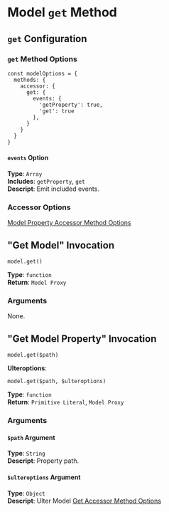 # Model `get` Method
## `get` Configuration
### `get` Method Options
```
const modelOptions = {
  methods: {
    accessor: {
      get: {
        events: {
          'getProperty': true,
          'get': true
        },
      }
    }
  }
}
```
#### `events` Option
**Type**: `Array`  
**Includes**: `getProperty`, `get`  
**Descript**: Emit included events.  

### Accessor Options
[Model Property Accessor Method Options](../index.md#path-options)

## "Get Model" Invocation
```
model.get()
```
**Type**: `function`  
**Return**: `Model Proxy`  
### Arguments
None.  

## "Get Model Property" Invocation
```
model.get($path)
```
**Ulteroptions**:  
```
model.get($path, $ulteroptions)
```
**Type**: `function`  
**Return**: `Primitive Literal`, `Model Proxy`
### Arguments
#### `$path` Argument
**Type**: `String`  
**Descript**: Property path. 
#### `$ulteroptions` Argument
**Type**: `Object`  
**Descript**: Ulter Model [Get Accessor Method Options](#get-method-options)